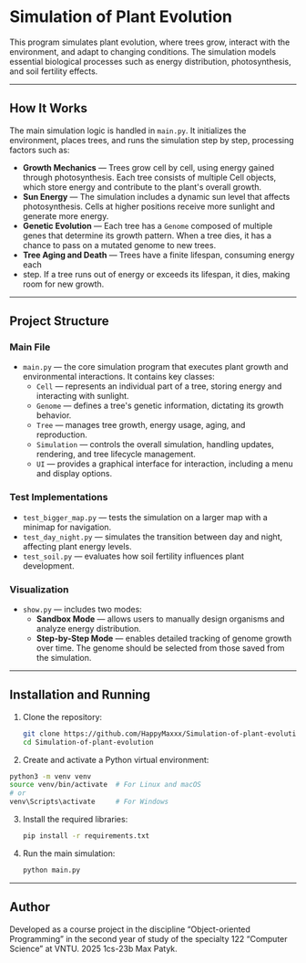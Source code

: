 # Simulation of Plant Evolution

This program simulates plant evolution, where trees grow, interact with the
environment, and adapt to changing conditions. The simulation models essential
biological processes such as energy distribution, photosynthesis, and soil fertility
effects.

---

## How It Works

The main simulation logic is handled in `main.py`. It initializes the environment,
places trees, and runs the simulation step by step, processing factors such as:

- **Growth Mechanics** — Trees grow cell by cell, using energy gained through
  photosynthesis. Each tree consists of multiple Cell objects, which store
  energy and contribute to the plant's overall growth.
- **Sun Energy** — The simulation includes a dynamic sun level that affects
  photosynthesis. Cells at higher positions receive more sunlight and generate
  more energy.
- **Genetic Evolution** — Each tree has a `Genome` composed of multiple genes
  that determine its growth pattern. When a tree dies, it has a chance to pass
  on a mutated genome to new trees.
- **Tree Aging and Death** — Trees have a finite lifespan, consuming energy each
- step. If a tree runs out of energy or exceeds its lifespan, it dies, making room
  for new growth.

---

## Project Structure

### Main File

- `main.py` — the core simulation program that executes plant growth and environmental interactions. It contains key classes:
  - `Cell` — represents an individual part of a tree, storing energy and interacting with sunlight.
  - `Genome` — defines a tree's genetic information, dictating its growth behavior.
  - `Tree` — manages tree growth, energy usage, aging, and reproduction.
  - `Simulation` — controls the overall simulation, handling updates, rendering, and tree lifecycle management.
  - `UI` — provides a graphical interface for interaction, including a menu and display options.

### Test Implementations

- `test_bigger_map.py` — tests the simulation on a larger map with a minimap for navigation.
- `test_day_night.py` — simulates the transition between day and night, affecting plant energy levels.
- `test_soil.py` — evaluates how soil fertility influences plant development.

### Visualization

- `show.py` — includes two modes:
  - **Sandbox Mode** — allows users to manually design organisms and analyze energy distribution.
  - **Step-by-Step Mode** — enables detailed tracking of genome growth over time. The genome should be selected from those saved from the simulation.

---

## Installation and Running

1. Clone the repository:
   ```bash
   git clone https://github.com/HappyMaxxx/Simulation-of-plant-evolution.git
   cd Simulation-of-plant-evolution
   ```
2. Create and activate a Python virtual environment:  
  ```bash
  python3 -m venv venv
  source venv/bin/activate  # For Linux and macOS
  # or
  venv\Scripts\activate     # For Windows
  ```
3. Install the required libraries:
   ```bash
   pip install -r requirements.txt
   ```
4. Run the main simulation:
   ```bash
   python main.py
   ```

---

## Author

Developed as a course project in the discipline “Object-oriented Programming” in the second year of study of the specialty 122 “Computer Science” at VNTU.
2025 1cs-23b Max Patyk.